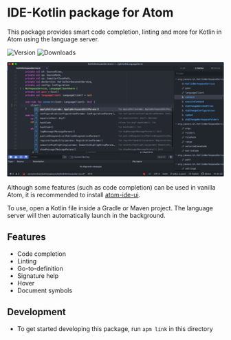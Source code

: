 # IDE-Kotlin package for Atom
This package provides smart code completion, linting and more for Kotlin in Atom using the language server.

![Version](https://img.shields.io/apm/v/ide-kotlin)
![Downloads](https://img.shields.io/apm/dm/ide-kotlin)

![Screenshot](screenshot.png)

Although some features (such as code completion) can be used in vanilla Atom, it is recommended to install [atom-ide-ui](https://atom.io/packages/atom-ide-ui).

To use, open a Kotlin file inside a Gradle or Maven project. The language server will then automatically launch in the background.

## Features
* Code completion
* Linting
* Go-to-definition
* Signature help
* Hover
* Document symbols

## Development
* To get started developing this package, run `apm link` in this directory
